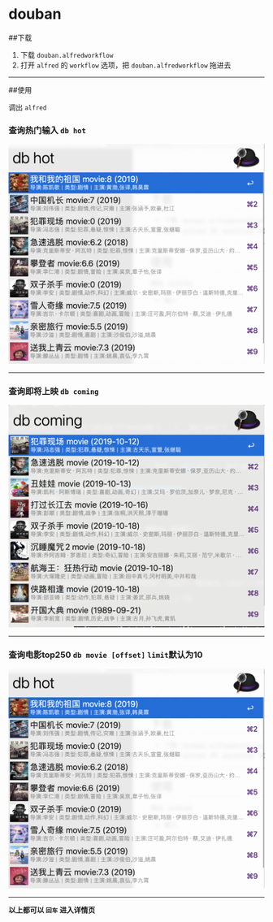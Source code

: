 # douban

##下载
1. 下载 `douban.alfredworkflow`   
2. 打开 `alfred` 的 `workflow` 选项，把 `douban.alfredworkflow` 拖进去

---

##使用

调出 `alfred`

### **查询热门输入 `db hot`**
![db hot](./images/1.png)

---

### **查询即将上映 `db coming`**
![db hot](./images/2.png)

---

### **查询电影top250 `db movie [offset]` `limit`默认为10**
![db hot](./images/1.png)

---

**以上都可以 `回车` 进入详情页**